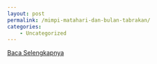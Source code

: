 ```yaml
---
layout: post
permalink: /mimpi-matahari-dan-bulan-tabrakan/
categories:
    - Uncategorized
---
```


[Baca Selengkapnya](/03)